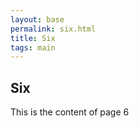 ```yaml
---
layout: base
permalink: six.html
title: Six
tags: main
---
```

## Six  

This is the content of page 6




